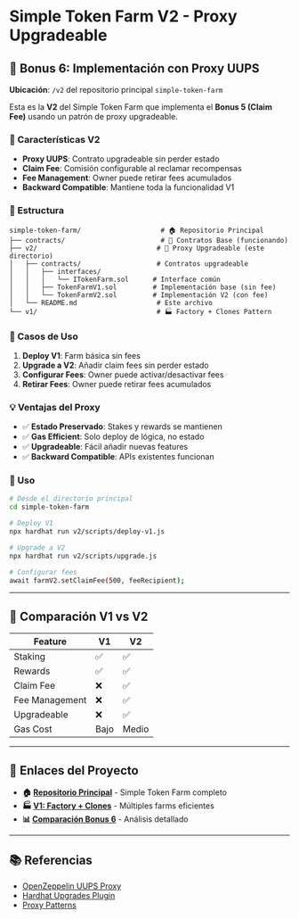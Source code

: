 # Simple Token Farm V2 - Proxy Upgradeable

## 🚀 Bonus 6: Implementación con Proxy UUPS

**Ubicación**: `/v2` del repositorio principal `simple-token-farm`

Esta es la **V2** del Simple Token Farm que implementa el **Bonus 5 (Claim Fee)** usando un patrón de proxy upgradeable.

### 🔧 Características V2

- **Proxy UUPS**: Contrato upgradeable sin perder estado
- **Claim Fee**: Comisión configurable al reclamar recompensas
- **Fee Management**: Owner puede retirar fees acumulados
- **Backward Compatible**: Mantiene toda la funcionalidad V1

### 📁 Estructura

```
simple-token-farm/                    # 🏠 Repositorio Principal
├── contracts/                        # 📜 Contratos Base (funcionando)
├── v2/                              # 🔄 Proxy Upgradeable (este directorio)
│   ├── contracts/                   # Contratos upgradeable
│   │   ├── interfaces/
│   │   │   └── ITokenFarm.sol      # Interface común
│   │   ├── TokenFarmV1.sol         # Implementación base (sin fee)
│   │   └── TokenFarmV2.sol         # Implementación V2 (con fee)
│   └── README.md                    # Este archivo
└── v1/                              # 🏭 Factory + Clones Pattern
```

### 🎯 Casos de Uso

1. **Deploy V1**: Farm básica sin fees
2. **Upgrade a V2**: Añadir claim fees sin perder estado
3. **Configurar Fees**: Owner puede activar/desactivar fees
4. **Retirar Fees**: Owner puede retirar fees acumulados

### 💡 Ventajas del Proxy

- ✅ **Estado Preservado**: Stakes y rewards se mantienen
- ✅ **Gas Efficient**: Solo deploy de lógica, no estado
- ✅ **Upgradeable**: Fácil añadir nuevas features
- ✅ **Backward Compatible**: APIs existentes funcionan

### 🚀 Uso

```bash
# Desde el directorio principal
cd simple-token-farm

# Deploy V1
npx hardhat run v2/scripts/deploy-v1.js

# Upgrade a V2
npx hardhat run v2/scripts/upgrade.js

# Configurar fees
await farmV2.setClaimFee(500, feeRecipient);
```

---

## 🔄 Comparación V1 vs V2

| Feature | V1 | V2 |
|---------|----|----|
| Staking | ✅ | ✅ |
| Rewards | ✅ | ✅ |
| Claim Fee | ❌ | ✅ |
| Fee Management | ❌ | ✅ |
| Upgradeable | ❌ | ✅ |
| Gas Cost | Bajo | Medio |

---

## 🔗 Enlaces del Proyecto

- **🏠 [Repositorio Principal](../README.md)** - Simple Token Farm completo
- **🏭 [V1: Factory + Clones](../v1/README.md)** - Múltiples farms eficientes
- **📊 [Comparación Bonus 6](../BONUS_6_COMPARISON.md)** - Análisis detallado

---

## 📚 Referencias

- [OpenZeppelin UUPS Proxy](https://docs.openzeppelin.com/contracts/4.x/api/proxy#UUPSUpgradeable)
- [Hardhat Upgrades Plugin](https://docs.openzeppelin.com/hardhat-upgrades/)
- [Proxy Patterns](https://blog.openzeppelin.com/proxy-patterns/)
